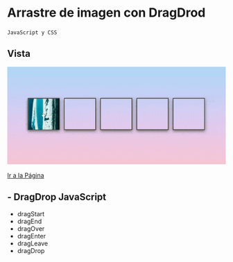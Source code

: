 # Arrastre de imagen con DragDrod
`JavaScript y CSS`

## Vista 
![image](vista.gif)

[Ir a la Página](https://dreamy-bartik-0412c4.netlify.app/)

## - DragDrop JavaScript
* dragStart
* dragEnd
* dragOver
* dragEnter
* dragLeave
* dragDrop